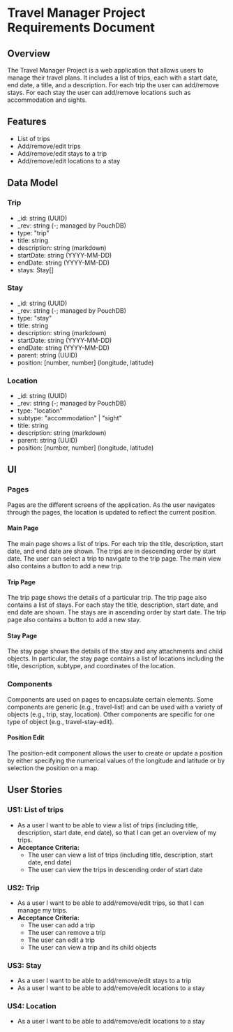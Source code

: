 # Travel Manager Project Requirements Document

## Overview

The Travel Manager Project is a web application that allows users to manage their travel plans. It includes a list of trips, each with a start date, end date, a title, and a description. For each trip the user can add/remove stays. For each stay the user can add/remove locations such as accommodation and sights.

## Features

- List of trips
- Add/remove/edit trips
- Add/remove/edit stays to a trip
- Add/remove/edit locations to a stay

## Data Model

### Trip

- _id: string (UUID)
- _rev: string (<rev number>-<UUID>; managed by PouchDB)
- type: "trip"
- title: string
- description: string (markdown)
- startDate: string (YYYY-MM-DD)
- endDate: string (YYYY-MM-DD)
- stays: Stay[]

### Stay

- _id: string (UUID)
- _rev: string (<rev number>-<UUID>; managed by PouchDB)
- type: "stay"
- title: string
- description: string (markdown)  
- startDate: string (YYYY-MM-DD)
- endDate: string (YYYY-MM-DD)
- parent: string (UUID)
- position: [number, number] (longitude, latitude)

### Location

- _id: string (UUID)
- _rev: string (<rev number>-<UUID>; managed by PouchDB)
- type: "location"
- subtype: "accommodation" | "sight"
- title: string
- description: string (markdown)
- parent: string (UUID)
- position: [number, number] (longitude, latitude)

## UI

### Pages
Pages are the different screens of the application.
As the user navigates through the pages, the location is updated to reflect the current position.

#### Main Page
The main page shows a list of trips.
For each trip the title, description, start date, and end date are shown.
The trips are in descending order by start date.
The user can select a trip to navigate to the trip page.
The main view also contains a button to add a new trip.

#### Trip Page
The trip page shows the details of a particular trip.
The trip page also contains a list of stays.
For each stay the title, description, start date, and end date are shown.
The stays are in ascending order by start date.
The trip page also contains a button to add a new stay.

#### Stay Page
The stay page shows the details of the stay and any attachments and child objects.
In particular, the stay page contains a list of locations including the title, description, subtype, and coordinates of the location.

### Components
Components are used on pages to encapsulate certain elements.
Some components are generic (e.g., travel-list) and can be used with a variety of objects (e.g., trip, stay, location).
Other components are specific for one type of object (e.g., travel-stay-edit).

#### Position Edit
The position-edit component allows the user to create or update a position by either specifying the numerical values of the longitude and latitude or by selection the position on a map.

## User Stories

### US1: List of trips
- As a user I want to be able to view a list of trips (including title, description, start date, end date), so that I can get an overview of my trips.
- **Acceptance Criteria:**
  - The user can view a list of trips (including title, description, start date, end date)
  - The user can view the trips in descending order of start date

### US2: Trip
- As a user I want to be able to add/remove/edit trips, so that I can manage my trips.
- **Acceptance Criteria:**
  - The user can add a trip
  - The user can remove a trip
  - The user can edit a trip
  - The user can view a trip and its child objects

### US3: Stay
- As a user I want to be able to add/remove/edit stays to a trip
- As a user I want to be able to add/remove/edit locations to a stay

### US4: Location
- As a user I want to be able to add/remove/edit locations to a stay